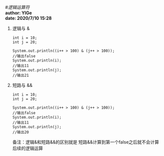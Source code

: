 #*逻辑运算符*  
**author: YIGe**  
**date: 2020/7/10 15:28**  

1. 逻辑与 &  
    ```
    int i = 10;
    int j = 20;
   
    System.out.println((i++ > 100) & (j++ > 100)); 
    //输出false
    System.out.println(i);
    //输出11
    System.out.println(j);
    //输出21
    ```
2. 短路与 &&  
    ```
    int i = 10;
    int j = 20;
       
    System.out.println((i++ > 100) & (j++ > 100)); 
    //输出false
    System.out.println(i);
    //输出11
    System.out.println(j);
    //输出20
    ```  
    
    备注：逻辑&和短路&&的区别就是 短路&&计算到第一个false之后就不会计算后续的逻辑运算
    